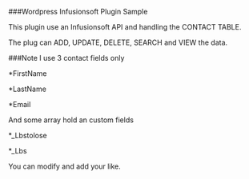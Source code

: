 ###Wordpress Infusionsoft Plugin Sample

This plugin use an Infusionsoft API and handling the CONTACT TABLE.

The plug can ADD, UPDATE, DELETE, SEARCH and VIEW the data.

###Note
I use 3 contact fields only

*FirstName

*LastName

*Email

And some array hold an custom fields

*_Lbstolose

*_Lbs

You can modify and add your like.





